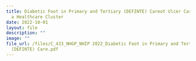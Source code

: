 ```yaml
---
title: Diabetic Foot in Primary and Tertiary (DEFINTE) Careot Ulcer Care within
  a Healthcare Cluster
date: 2022-10-01
layout: file
description: ""
image: ""
file_url: /files/C_433_NHGP_NHIP 2022_Diabetic Foot in Primary and Tertiary
  (DEFINTE) Care.pdf
---
```

